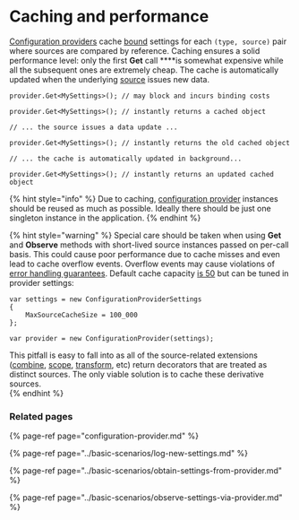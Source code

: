 # Caching and performance

[Configuration providers](configuration-provider.md) cache [bound](binding-nodes-to-models.md) settings for each `(type, source)` pair where sources are compared by reference. Caching ensures a solid performance level: only the first **Get** call ****is somewhat expensive while all the subsequent ones are extremely cheap. The cache is automatically updated when the underlying [source](configuration-sources.md) issues new data.

```text
provider.Get<MySettings>(); // may block and incurs binding costs

provider.Get<MySettings>(); // instantly returns a cached object

// ... the source issues a data update ...

provider.Get<MySettings>(); // instantly returns the old cached object

// ... the cache is automatically updated in background...

provider.Get<MySettings>(); // instantly returns an updated cached object
```

{% hint style="info" %}
Due to caching, [configuration provider](configuration-provider.md) instances should be reused as much as possible. Ideally there should be just one singleton instance in the application.
{% endhint %}

{% hint style="warning" %}
Special care should be taken when using **Get** and **Observe** methods with short-lived source instances passed on per-call basis. This could cause poor performance due to cache misses and even lead to cache overflow events. Overflow events may cause violations of [error handling guarantees](error-handling.md). Default cache capacity [is 50](https://github.com/vostok/configuration/blob/master/Vostok.Configuration/ConfigurationProviderSettings.cs#L50) but can be tuned in provider settings:

```text
var settings = new ConfigurationProviderSettings 
{
    MaxSourceCacheSize = 100_000
};

var provider = new ConfigurationProvider(settings);
```

This pitfall is easy to fall into as all of the source-related extensions \([combine](../basic-scenarios/combine-sources.md), [scope](../basic-scenarios/scope-sources.md), [transform](../advanced-scenarios/transform-sources.md), etc\) return decorators that are treated as distinct sources. The only viable solution is to cache these derivative sources.  
{% endhint %}

### Related pages

{% page-ref page="configuration-provider.md" %}

{% page-ref page="../basic-scenarios/log-new-settings.md" %}

{% page-ref page="../basic-scenarios/obtain-settings-from-provider.md" %}

{% page-ref page="../basic-scenarios/observe-settings-via-provider.md" %}

